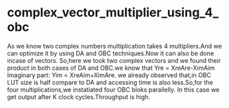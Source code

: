 # complex_vector_multiplier_using_4_obc
As we know two complex numbers multiplication takes 4 multipliers.And we can optimize it by using DA and OBC techniques.Now it can also be done incase of vectors. So,here we took two complex vectors and we found their product in both cases of DA and OBC.we know that Yre = XreAre-XimAim Imaginary part: Yim = XreAim+XimAre.
we already observed that,in OBC LUT size is half compare to DA and accessing time is also less.So,for the four multiplications,we instatiated four OBC bloks parallelly.
In this case we get output after K clock cycles.Throughput is high.
